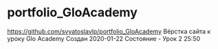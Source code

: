 # portfolio_GloAcademy

https://github.com/svyatoslavlp/portfolio_GloAcademy
Вёрстка сайта к уроку Glo Academy
Создан 2020-01-22
Состояние - Урок 2 25:50
